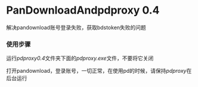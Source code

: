 # PanDownloadAndpdproxy 0.4
解决pandownload账号登录失败，获取bdstoken失败的问题

### 使用步骤
运行*pdproxy0.4*文件夹下面的*pdproxy.exe*文件，不要将它关闭

打开pandownload，登录账号，一切正常，在使用pd的时候，请保持*pdproxy*在后台运行
